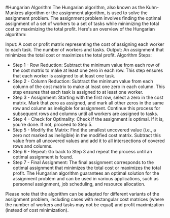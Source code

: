#Hungarian Algorithm
The Hungarian algorithm, also known as the Kuhn-Munkres algorithm or the assignment algorithm, is used to solve the assignment problem. The assignment problem involves finding the optimal assignment of a set of workers to a set of tasks while minimizing the total cost or maximizing the total profit. Here's an overview of the Hungarian algorithm:

Input:
A cost or profit matrix representing the cost of assigning each worker to each task.
The number of workers and tasks.
Output:
An assignment that minimizes the total cost or maximizes the total profit.
Algorithm Steps:
- Step 1 - Row Reduction: Subtract the minimum value from each row of the cost matrix to make at least one zero in each row. This step ensures that each worker is assigned to at least one task.
- Step 2 - Column Reduction: Subtract the minimum value from each column of the cost matrix to make at least one zero in each column. This step ensures that each task is assigned to at least one worker.
- Step 3 - Assignment: Starting with the first row, select a zero in the cost matrix. Mark that zero as assigned, and mark all other zeros in the same row and column as ineligible for assignment. Continue this process for subsequent rows and columns until all workers are assigned to tasks.
- Step 4 - Check for Optimality: Check if the assignment is optimal. If it is, you're done. If not, proceed to Step 5.
- Step 5 - Modify the Matrix: Find the smallest uncovered value (i.e., a zero not marked as ineligible) in the modified cost matrix. Subtract this value from all uncovered values and add it to all intersections of covered rows and columns.
- Step 6 - Repeat: Go back to Step 3 and repeat the process until an optimal assignment is found.
- Step 7 - Final Assignment: The final assignment corresponds to the optimal assignment that minimizes the total cost or maximizes the total profit.
The Hungarian algorithm guarantees an optimal solution for the assignment problem and can be used in various applications, such as personnel assignment, job scheduling, and resource allocation.

Please note that the algorithm can be adapted for different variants of the assignment problem, including cases with rectangular cost matrices (where the number of workers and tasks may not be equal) and profit maximization (instead of cost minimization).





